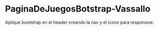 # PaginaDeJuegosBotstrap-Vassallo
Aplique bootstrap en el header creando la nav y el icono para responsive.
